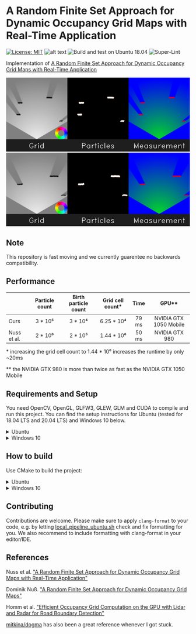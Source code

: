 # A Random Finite Set Approach for Dynamic Occupancy Grid Maps with Real-Time Application

[![License: MIT](https://img.shields.io/badge/License-MIT-yellow.svg)](https://opensource.org/licenses/MIT)  ![alt text](https://img.shields.io/badge/contributions-welcome-brightgreen.svg?style=flat)
![Build and test on Ubuntu 18.04](https://github.com/TheCodez/dynamic-occupancy-grid-map/workflows/Build%20and%20test%20on%20Ubuntu%2018.04/badge.svg)
![Super-Lint](https://github.com/TheCodez/dynamic-occupancy-grid-map/workflows/Super-Lint/badge.svg)

Implementation of [A Random Finite Set Approach for Dynamic Occupancy Grid Maps with Real-Time Application](https://arxiv.org/abs/1605.02406)

<p align="center">
  <img src="./docs/videos/dogm_plot1.gif">
  <img src="./docs/videos/dogm_plot2.gif">
</p>

## Note

This repository is fast moving and we currently guarentee no backwards compatibility.

## Performance

|             | Particle count  | Birth particle count  | Grid cell count\* |  Time  |          GPU\*\*       |
|-------------|:---------------:|:---------------------:|:-----------------:|:------:|:----------------------:|
|     Ours    |     3 \* 10⁵    |        3 \* 10⁴       |    6.25 \* 10⁴    |  79 ms | NVIDIA GTX 1050 Mobile |
| Nuss et al. |     2 \* 10⁶    |        2 \* 10⁵       |    1.44 \* 10⁶    |  50 ms |    NVIDIA GTX 980      |

\* increasing the grid cell count to 1.44 * 10⁶ increases the runtime by only ~20ms

\*\* the NVIDIA GTX 980 is more than twice as fast as the NVIDIA GTX 1050 Mobile

## Requirements and Setup

You need OpenCV, OpenGL, GLFW3, GLEW, GLM and CUDA to compile and run this project. You can find the setup instructions for Ubuntu (tested for 18.04 LTS and 20.04 LTS) and Windows 10 below.

<details>
<summary>Ubuntu</summary>
  
- OpenCV:

    ```console
    sudo apt install libopencv-dev
    ```

- GLFW3, GLEW, GLM:

    ```console
    sudo apt install libglfw3-dev libglew-dev libglm-dev
    ```

- CUDA:
  - Have the most recent nvidia driver installed on your system, then check which CUDA version it supports

      ```console
      nvidia-smi -q | grep CUDA
      ```

  - Follow the corresponding instructions from the [cuda toolkit archive](https://developer.nvidia.com/cuda-toolkit-archive)
  - Update environment variables in your `bashrc` (or equivalent rc file)

      ```console
      echo "\n# CUDA paths\nexport PATH=$PATH:/usr/local/cuda/bin\nexport CUDADIR=/usr/local/cuda\nexport LD_LIBRARY_PATH=$LD_LIBRARY_PATH:/usr/local/cuda/lib64\n" >> ~/.bashrc
      ```

  - Reboot (if necessary, a couple of times)
  - Check that your system GPU driver is still working by executing `nvidia-smi`
  - To verify that your CUDA installation is working, consider compiling and running one of the examples from /usr/local/cuda/samples. In particular ones that use OpenGL+CUDA, e.g. `samples/2_Graphics/Mandelbrot`.

</details>

<details>
<summary>Windows 10</summary>
  
- OpenCV:
  - Download and install OpenCV Windows from [here](https://opencv.org/releases/).

- GLFW3, GLEW, GLM:
  - It is recommended to place all packages in a folder ```dogm/external```
    - Download [GLFW3 64-bit Windows binary](https://www.glfw.org/download.html), [GLEW binaries](http://glew.sourceforge.net/) and [GLM](https://github.com/g-truc/glm/releases)
    - Unzip all of them in the ```dogm/external``` folder.

  - In the end you should have a folder structure that's something like this:
    - ```dogm/external/glew-2.1.0```
    - ```dogm/external/glfw-3.3```
    - ```dogm/external/glm```

- CUDA:
  - Have the most recent nvidia driver installed on your system, then check which CUDA version it supports
  - Follow the corresponding instructions from the [cuda toolkit archive](https://developer.nvidia.com/cuda-toolkit-archive)

</details>

## How to build

Use CMake to build the project:

<details>
<summary>Ubuntu</summary>

Use the [local pipeline](/local_pipeline_ubuntu.sh) to configure, build and execute the project:

```console
./local_pipeline_ubuntu.sh
```

The pipeline creates folder `build` and compiles executables into that folder. Call the pipeline with `-h` to get an overview of optional flags.
</details>

<details>
<summary>Windows 10</summary>

On Windows it's easiest to use cmake-gui. Use it to configure and generate the project like shown below (required variables are marked with a red dot):

<p align="center">
  <img src="./docs/cmake-gui.png">
</p>

Afterwards open the generated ```.sln``` in Visual Studio 17/19 and compile it.
</details>

## Contributing

Contributions are welcome. Please make sure to apply `clang-format` to your code, e.g. by letting [local_pipeline_ubuntu.sh](/local_pipeline_ubuntu.sh) check and fix formatting for you. We also recommend to include formatting with clang-format in your editor/IDE.

## References

Nuss et al. ["A Random Finite Set Approach for Dynamic Occupancy Grid Maps with Real-Time Application"](https://arxiv.org/abs/1605.02406)

Dominik Nuß. ["A Random Finite Set Approach for Dynamic Occupancy Grid Maps"](https://d-nb.info/1133544290/34)

Homm et al. ["Efficient Occupancy Grid Computation on the GPU with Lidar and Radar for Road Boundary Detection"](https://mediatum.ub.tum.de/doc/1287438/726193.pdf)

[mitkina/dogma](https://github.com/mitkina/dogma) has also been a great reference whenever I got stuck.
